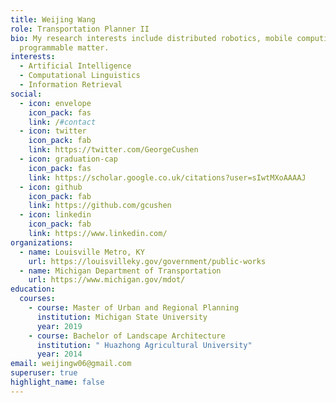 ```yaml
---
title: Weijing Wang
role: Transportation Planner II
bio: My research interests include distributed robotics, mobile computing and
  programmable matter.
interests:
  - Artificial Intelligence
  - Computational Linguistics
  - Information Retrieval
social:
  - icon: envelope
    icon_pack: fas
    link: /#contact
  - icon: twitter
    icon_pack: fab
    link: https://twitter.com/GeorgeCushen
  - icon: graduation-cap
    icon_pack: fas
    link: https://scholar.google.co.uk/citations?user=sIwtMXoAAAAJ
  - icon: github
    icon_pack: fab
    link: https://github.com/gcushen
  - icon: linkedin
    icon_pack: fab
    link: https://www.linkedin.com/
organizations:
  - name: Louisville Metro, KY
    url: https://louisvilleky.gov/government/public-works
  - name: Michigan Department of Transportation
    url: https://www.michigan.gov/mdot/
education:
  courses:
    - course: Master of Urban and Regional Planning
      institution: Michigan State University
      year: 2019
    - course: Bachelor of Landscape Architecture
      institution: " Huazhong Agricultural University"
      year: 2014
email: weijingw06@gmail.com
superuser: true
highlight_name: false
---
```

